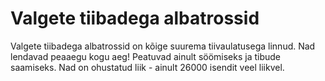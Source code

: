 # Valgete tiibadega albatrossid

Valgete tiibadega albatrossid on kõige suurema tiivaulatusega linnud. Nad
lendavad peaaegu kogu aeg! Peatuvad ainult söömiseks ja tibude saamiseks. Nad on
ohustatud liik - ainult 26000 isendit veel liikvel.
